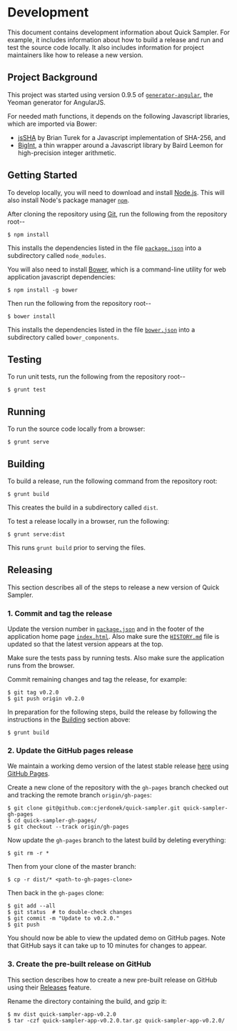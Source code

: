 Development
===========

This document contains development information about Quick Sampler.
For example, it includes information about how to build a release
and run and test the source code locally.  It also includes information
for project maintainers like how to release a new version.


Project Background
------------------

This project was started using version 0.9.5 of
[`generator-angular`](https://github.com/yeoman/generator-angular),
the Yeoman generator for AngularJS.

For needed math functions, it depends on the following Javascript libraries,
which are imported via Bower:

* [jsSHA](https://github.com/Caligatio/jsSHA) by Brian Turek for a
  Javascript implementation of SHA-256, and
* [BigInt](https://github.com/Evgenus/BigInt), a thin wrapper around
  a Javascript library by Baird Leemon for high-precision integer arithmetic.


Getting Started
---------------

To develop locally, you will need to download and install [Node.js][node-js].
This will also install Node's package manager [`npm`][npm].

After cloning the repository using [Git][git], run the following from the
repository root--

    $ npm install

This installs the dependencies listed in the file
[`package.json`](package.json) into a subdirectory called `node_modules`.

You will also need to install [Bower][bower], which is a command-line
utility for web application javascript dependencies:

    $ npm install -g bower

Then run the following from the repository root--

    $ bower install

This installs the dependencies listed in the file
[`bower.json`](../bower.json) into a subdirectory called `bower_components`.


Testing
-------

To run unit tests, run the following from the repository root--

    $ grunt test


Running
-------

To run the source code locally from a browser:

    $ grunt serve


Building
--------

To build a release, run the following command from the repository root:

    $ grunt build

This creates the build in a subdirectory called `dist`.

To test a release locally in a browser, run the following:

    $ grunt serve:dist

This runs `grunt build` prior to serving the files.


Releasing
---------

This section describes all of the steps to release a new version
of Quick Sampler.


### 1. Commit and tag the release

Update the version number in [`package.json`](../package.json#L3)
and in the footer of the application home page
[`index.html`](../app/index.html#L36).  Also make sure the
[`HISTORY.md`](../HISTORY.md) file is updated so that the latest version
appears at the top.

Make sure the tests pass by running tests.  Also make sure the
application runs from the browser.

Commit remaining changes and tag the release, for example:

    $ git tag v0.2.0
    $ git push origin v0.2.0

In preparation for the following steps, build the release by
following the instructions in the [Building](#building) section above:

    $ grunt build


### 2. Update the GitHub pages release

We maintain a working demo version of the latest stable release
[here][quick-sampler-demo] using [GitHub Pages][github-pages].

Create a new clone of the repository with the `gh-pages` branch checked out
and tracking the remote branch `origin/gh-pages`:

    $ git clone git@github.com:cjerdonek/quick-sampler.git quick-sampler-gh-pages
    $ cd quick-sampler-gh-pages/
    $ git checkout --track origin/gh-pages

Now update the `gh-pages` branch to the latest build by deleting everything:

    $ git rm -r *

Then from your clone of the master branch:

    $ cp -r dist/* <path-to-gh-pages-clone>

Then back in the `gh-pages` clone:

    $ git add --all
    $ git status  # to double-check changes
    $ git commit -m "Update to v0.2.0."
    $ git push

You should now be able to view the updated demo on GitHub pages.
Note that GitHub says it can take up to 10 minutes for changes to appear.


### 3. Create the pre-built release on GitHub

This section describes how to create a new pre-built release on GitHub
using their [Releases](https://github.com/blog/1547-release-your-software)
feature.

Rename the directory containing the build, and gzip it:

    $ mv dist quick-sampler-app-v0.2.0
    $ tar -czf quick-sampler-app-v0.2.0.tar.gz quick-sampler-app-v0.2.0/


[bower]: http://bower.io/
[git]: http://git-scm.com/
[github-pages]: https://help.github.com/categories/20/articles
[node-js]: http://nodejs.org/
[npm]: https://www.npmjs.org/
[quick-sampler-demo]: http://cjerdonek.github.io/quick-sampler/
